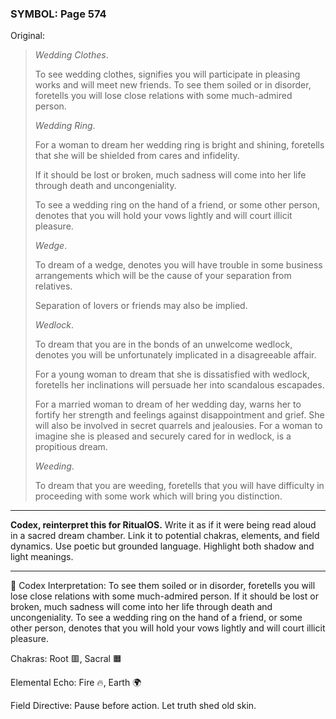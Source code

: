### SYMBOL: Page 574

Original:
> _Wedding Clothes_.
> 
> 
> To see wedding clothes, signifies you will participate in pleasing
> works and will meet new friends. To see them soiled or in disorder,
> foretells you will lose close relations with some much-admired person.
> 
> 
> _Wedding Ring_.
> 
> 
> For a woman to dream her wedding ring is bright and shining,
> foretells that she will be shielded from cares and infidelity.
> 
> 
> If it should be lost or broken, much sadness will come into her life
> through death and uncongeniality.
> 
> 
> To see a wedding ring on the hand of a friend, or some other person,
> denotes that you will hold your vows lightly and will court illicit pleasure.
> 
> 
> _Wedge_.
> 
> 
> To dream of a wedge, denotes you will have trouble in some business
> arrangements which will be the cause of your separation from relatives.
> 
> 
> Separation of lovers or friends may also be implied.
> 
> 
> _Wedlock_.
> 
> 
> To dream that you are in the bonds of an unwelcome wedlock, denotes you
> will be unfortunately implicated in a disagreeable affair.
> 
> 
> For a young woman to dream that she is dissatisfied with wedlock,
> foretells her inclinations will persuade her into scandalous escapades.
> 
> 
> For a married woman to dream of her wedding day, warns her to fortify
> her strength and feelings against disappointment and grief.
> She will also be involved in secret quarrels and jealousies.
> For a woman to imagine she is pleased and securely cared for in wedlock,
> is a propitious dream.
> 
> 
> _Weeding_.
> 
> 
> To dream that you are weeding, foretells that you will have difficulty
> in proceeding with some work which will bring you distinction.

---

**Codex, reinterpret this for RitualOS.**
Write it as if it were being read aloud in a sacred dream chamber.
Link it to potential chakras, elements, and field dynamics.
Use poetic but grounded language.
Highlight both shadow and light meanings.

---

🔁 Codex Interpretation:
To see them soiled or in disorder, foretells you will lose close relations with some much-admired person. If it should be lost or broken, much sadness will come into her life through death and uncongeniality. To see a wedding ring on the hand of a friend, or some other person, denotes that you will hold your vows lightly and will court illicit pleasure.

Chakras: Root 🟥, Sacral 🟧

Elemental Echo: Fire 🔥, Earth 🌍

Field Directive: Pause before action. Let truth shed old skin.
